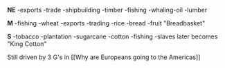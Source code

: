 **NE**
-exports
-trade
-shipbuilding
-timber
-fishing
-whaling-oil
-lumber

**M**
-fishing
-wheat
-exports
-trading
-rice
-bread
-fruit
"Breadbasket"

**S**
-tobacco
-plantation
-sugarcane
-cotton
-fishing
-slaves
later becomes "King Cotton"

Still driven by 3 G's in [[Why are Europeans going to the Americas]]